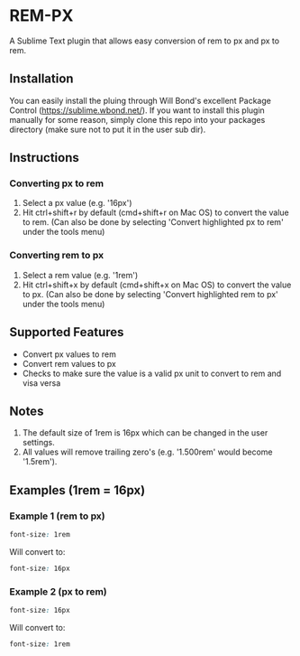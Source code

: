 REM-PX
======

A Sublime Text plugin that allows easy conversion of rem to px and px to rem.

## Installation
You can easily install the pluing through Will Bond's excellent Package Control (https://sublime.wbond.net/).
If you want to install this plugin manually for some reason, simply clone this repo into your packages directory (make sure not to put it in the user sub dir).

## Instructions

### Converting px to rem
1. Select a px value (e.g. '16px')
2. Hit ctrl+shift+r by default (cmd+shift+r on Mac OS) to convert the value to rem. (Can also be done by selecting 'Convert highlighted px to rem' under the tools menu)

### Converting rem to px
1. Select a rem value (e.g. '1rem')
2. Hit ctrl+shift+x by default (cmd+shift+x on Mac OS) to convert the value to px. (Can also be done by selecting 'Convert highlighted rem to px' under the tools menu)

## Supported Features
- Convert px values to rem
- Convert rem values to px
- Checks to make sure the value is a valid px unit to convert to rem and visa versa

## Notes
1. The default size of 1rem is 16px which can be changed in the user settings.
2. All values will remove trailing zero's (e.g. '1.500rem' would become '1.5rem').

## Examples (1rem = 16px)

### Example 1 (rem to px)
```css
font-size: 1rem
```

Will convert to:
```css
font-size: 16px
```

### Example 2 (px to rem)

```css
font-size: 16px
```

Will convert to:
```css
font-size: 1rem
```
